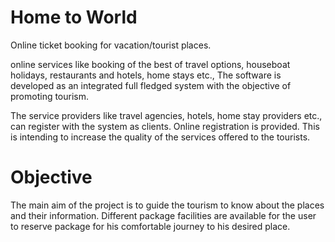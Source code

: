# Home to World
 Online ticket booking for vacation/tourist places.
 
 online services like booking of the best of travel options, houseboat holidays, restaurants and hotels, home stays etc., The software is developed as an integrated full fledged system with the objective of promoting tourism.
 
 The service providers like travel agencies, hotels, home stay providers etc., can register with the system as clients. Online registration is provided. This is intending to increase the quality of the services offered to the tourists.
 
 # Objective
 
 The main aim of the project is to guide the tourism to know about the places and their information. Different package facilities are available for the user to reserve package for his comfortable journey to his desired place.
